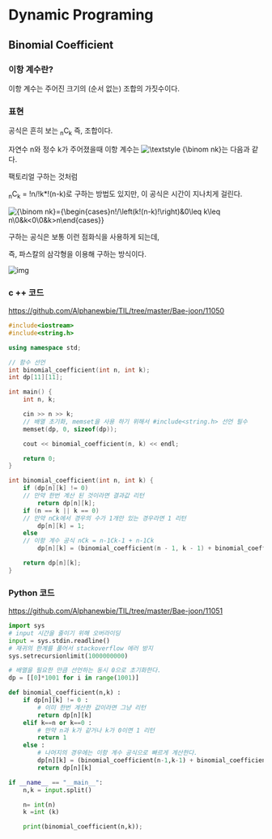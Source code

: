 # Dynamic Programing

## Binomial Coefficient

### 이항 계수란?

이항 계수는 주어진 크기의 (순서 없는) 조합의 가짓수이다.



### 표현

공식은 흔히 보는 <sub>n</sub>C<sub>k</sub> 즉, 조합이다.

자연수 n와 정수 k가 주어졌을때 이항 계수는 ![\textstyle {\binom  nk}](https://wikimedia.org/api/rest_v1/media/math/render/svg/20897631d805059d3e86b791c9d6b96c0f20abf4)는 다음과 같다.

팩토리얼 구하는 것처럼

 <sub>n</sub>C<sub>k</sub> = !n/!k*!(n-k)로 구하는 방법도 있지만, 이 공식은 시간이 지나치게 걸린다.

![{\binom  nk}={\begin{cases}n!/\left(k!(n-k)!\right)&0\leq k\leq n\\0&k<0\\0&k>n\end{cases}}](https://wikimedia.org/api/rest_v1/media/math/render/svg/af575850eec19a2efa2ac71d38c3a4c7af88bf5d)

구하는 공식은 보통 이런 점화식을 사용하게 되는데,



즉, 파스칼의 삼각형을 이용해 구하는 방식이다.

![img](https://upload.wikimedia.org/wikipedia/commons/thumb/f/f6/Pascal%27s_triangle_5.svg/220px-Pascal%27s_triangle_5.svg.png)



### c ++ 코드

https://github.com/Alphanewbie/TIL/tree/master/Bae-joon/11050

```cpp
#include<iostream>
#include<string.h>

using namespace std;

// 함수 선언
int binomial_coefficient(int n, int k);
int dp[11][11];

int main() {
    int n, k;

    cin >> n >> k;
    // 배열 초기화, memset을 사용 하기 위해서 #include<string.h> 선언 필수
    memset(dp, 0, sizeof(dp));

    cout << binomial_coefficient(n, k) << endl;

    return 0;
}

int binomial_coefficient(int n, int k) {
    if (dp[n][k] != 0)
    // 만약 한번 계산 된 것이라면 결과값 리턴
        return dp[n][k];
    if (n == k || k == 0)
    // 만약 nCk에서 경우의 수가 1개만 있는 경우라면 1 리턴
        dp[n][k] = 1;
    else
    // 이항 계수 공식 nCk = n-1Ck-1 + n-1Ck
        dp[n][k] = (binomial_coefficient(n - 1, k - 1) + binomial_coefficient(n - 1, k));

    return dp[n][k];
}
```



### Python 코드

https://github.com/Alphanewbie/TIL/tree/master/Bae-joon/11051

```python
import sys
# input 시간을 줄이기 위해 오버라이딩
input = sys.stdin.readline()
# 재귀의 한계를 풀어서 stackoverflow 에러 방지
sys.setrecursionlimit(1000000000)

# 배열을 필요한 만큼 선언하는 동시 0으로 초기화한다.
dp = [[0]*1001 for i in range(1001)]

def binomial_coefficient(n,k) :
    if dp[n][k] != 0 :
        # 이미 한번 계산한 값이라면 그냥 리턴
        return dp[n][k]
    elif k==n or k==0 :
        # 만약 n과 k가 같거나 k가 0이면 1 리턴
        return 1
    else :
        # 나머지의 경우에는 이항 계수 공식으로 빠르게 계산한다.
        dp[n][k] = (binomial_coefficient(n-1,k-1) + binomial_coefficient(n-1,k))%10007
        return dp[n][k]

if __name__ == "__main__":
    n,k = input.split()

    n= int(n)
    k =int (k)

    print(binomial_coefficient(n,k));
```



